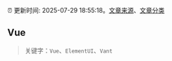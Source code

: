 :alarm_clock: 更新时间: 2025-07-29 18:55:18。[文章来源](/README.md)、[文章分类](/TAGS.md)

## Vue


> 关键字：`Vue`、`ElementUI`、`Vant`



